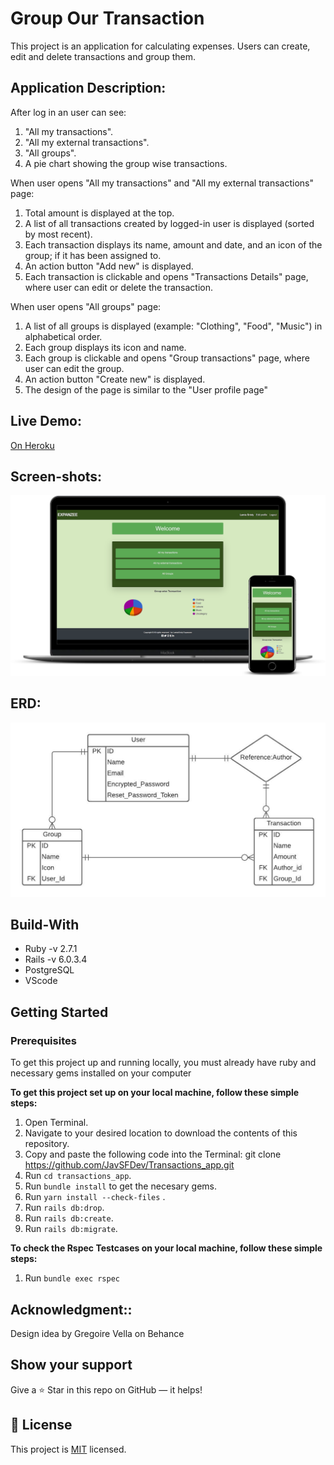 # Group Our Transaction

This project is an application for calculating expenses. Users can create, edit and delete transactions and group them. 

## Application Description:

After log in an user can see:

1. "All my transactions".
2. "All my external transactions".
3. "All groups".
4. A pie chart showing the group wise transactions.

When user opens "All my transactions" and "All my external transactions" page:

1. Total amount is displayed at the top.
2. A list of all transactions created by logged-in user is displayed (sorted by most recent).
3. Each transaction displays its name, amount and date, and an icon of the group; if it has been assigned to.
4. An action button "Add new" is displayed.
5. Each transaction is clickable and opens "Transactions Details" page, where user can edit or delete the transaction.

When user opens "All groups" page:

1. A list of all groups is displayed (example: "Clothing", "Food", "Music") in alphabetical order.
2. Each group displays its icon and name.
3. Each group is clickable and opens "Group transactions" page, where user can edit the group.
4. An action button "Create new" is displayed.
5. The design of the page is similar to the "User profile page"

## Live Demo:
[On Heroku](https://expanzee.herokuapp.com/)

## Screen-shots:
<img src="app/assets/images/ss.png">

## ERD:
<img src="app/assets/images/Transaction_app.jpeg">

## Build-With

- Ruby -v 2.7.1
- Rails -v 6.0.3.4
- PostgreSQL
- VScode

## Getting Started

### Prerequisites

To get this project up and running locally, you must already have ruby and necessary gems installed on your computer

**To get this project set up on your local machine, follow these simple steps:**

1. Open Terminal.
2. Navigate to your desired location to download the contents of this repository.
3. Copy and paste the following code into the Terminal: git clone https://github.com/JavSFDev/Transactions_app.git
4. Run ```cd transactions_app```.
5. Run ```bundle install``` to get the necesary gems.
6. Run ```yarn install --check-files``` .
7. Run `rails db:drop`.
7. Run `rails db:create`.
7. Run `rails db:migrate`.

**To check the Rspec Testcases on your local machine, follow these simple steps:**
1. Run ```bundle exec rspec ```


## Acknowledgment::

Design idea by Gregoire Vella on Behance


## Show your support

Give a ⭐ Star in this repo on GitHub — it helps!

## 📝 License

This project is [MIT](lic.url) licensed.   
